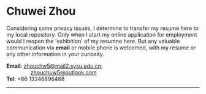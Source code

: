 # Chuwei Zhou                 

Considering some privacy issues, I determine to transfer my resume here to my local repository. Only when I start my online application for employment would I reopen the 'exhibition' of my resumne here. But any valuable communication via **email** or mobile phone is welcomed, with my resume or any other information in your curiosity.         


**Email**:  zhouchw5@mail2.sysu.edu.cn;            
&nbsp; &nbsp; &nbsp; &nbsp; &nbsp; &nbsp; &nbsp; &nbsp; zhouchuw5@outlook.com    
**Tel**: +86 13246896488


-------------------

         


